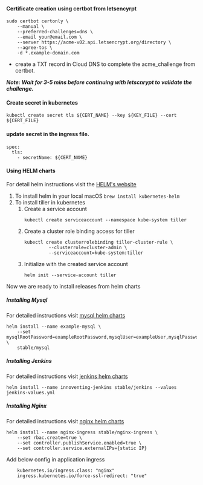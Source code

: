 #### Certificate creation using certbot from letsencyrpt

```
sudo certbot certonly \
    --manual \
    --preferred-challenges=dns \
    --email your@email.com \
    --server https://acme-v02.api.letsencrypt.org/directory \
    --agree-tos \
    -d *.example-domain.com
```

- create a TXT record in Cloud DNS to complete the acme_challenge from certbot. 

**_Note: Wait for 3-5 mins before continuing with letscnrypt to validate the challenge._** 

#### Create secret in kubernetes

```
kubectl create secret tls ${CERT_NAME} --key ${KEY_FILE} --cert ${CERT_FILE}
```

#### update secret in the ingress file. 

```
spec:
  tls:
    - secretName: ${CERT_NAME} 
```

#### Using HELM charts

For detail helm instructions visit the [HELM's website](https://helm.sh/docs/helm/)

1. To install helm in your local macOS  `brew install kubernetes-helm`
2. To install tiller in kubernetes
    1. Create a service account 
       ```
       kubectl create serviceaccount --namespace kube-system tiller
       ```
    2. Create a cluster role binding access for tiller
       ```
       kubectl create clusterrolebinding tiller-cluster-rule \
                --clusterrole=cluster-admin \
                --serviceaccount=kube-system:tiller
       ```
    3. Initialize with the created service account 
       ```
       helm init --service-account tiller
       ```

Now we are ready to install releases from helm charts

##### Installing Mysql
For detailed instructions visit [mysql helm charts](https://github.com/helm/charts/tree/master/stable/mysql)
```
helm install --name example-mysql \
    --set mysqlRootPassword=exampleRootPassword,mysqlUser=exampleUser,mysqlPassword=exampleUserPassword,mysqlDatabase=exampleSchemaName \
    stable/mysql
```


##### Installing Jenkins
For detailed instructions visit [jenkins helm charts](https://github.com/helm/charts/tree/master/stable/jenkins)
```
helm install --name innoventing-jenkins stable/jenkins --values jenkins-values.yml
```

##### Installing Nginx
For detailed instructions visit [nginx helm charts](https://github.com/helm/charts/tree/master/stable/nginx-ingress)
```
helm install --name nginx-ingress stable/nginx-ingress \
    --set rbac.create=true \
    --set controller.publishService.enabled=true \
    --set controller.service.externalIPs={static IP}
```

Add below config in application ingress
```
    kubernetes.io/ingress.class: "nginx"
    ingress.kubernetes.io/force-ssl-redirect: "true"
```
